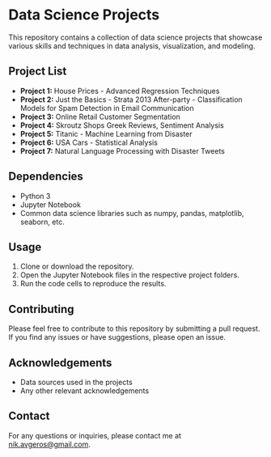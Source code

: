 # Data Science Projects

This repository contains a collection of data science projects that showcase various skills and techniques in data analysis, visualization, and modeling.

## Project List
- **Project 1:** House Prices - Advanced Regression Techniques
- **Project 2:** Just the Basics - Strata 2013 After-party - Classification Models for Spam Detection in Email Communication
- **Project 3:** Online Retail Customer Segmentation
- **Project 4:** Skroutz Shops Greek Reviews, Sentiment Analysis
- **Project 5:** Titanic - Machine Learning from Disaster
- **Project 6:** USA Cars - Statistical Analysis
- **Project 7:** Natural Language Processing with Disaster Tweets

## Dependencies
- Python 3
- Jupyter Notebook
- Common data science libraries such as numpy, pandas, matplotlib, seaborn, etc.

## Usage
1. Clone or download the repository.
2. Open the Jupyter Notebook files in the respective project folders.
3. Run the code cells to reproduce the results.

## Contributing
Please feel free to contribute to this repository by submitting a pull request. If you find any issues or have suggestions, please open an issue.

## Acknowledgements
- Data sources used in the projects
- Any other relevant acknowledgements

## Contact
For any questions or inquiries, please contact me at nik.avgeros@gmail.com.

